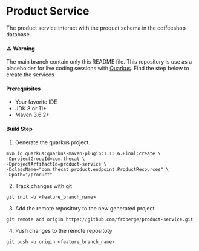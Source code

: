 # Product Service
The product service interact with the product schema in the coffeeshop database.

#### :warning: Warning
The main branch contain only this README file. This repository is use as a placeholder for live coding sessions with [Quarkus](https://quarkus.io/). Find the step below to create the services

#### Prerequisites
* Your favorite IDE
* JDK 8 or 11+ 
* Maven 3.6.2+

#### Build Step
1. Generate the quarkus project.
```
mvn io.quarkus:quarkus-maven-plugin:1.13.6.Final:create \
-DprojectGroupId=com.thecat \
-DprojectArtifactId=product-service \
-DclassName="com.thecat.product.endpoint.ProductResources" \
-Dpath="/product"
```

2. Track changes with git 
```
git init -b <feature_branch_name>
```

3. Add the remote repository to the new generated project
```
git remote add origin https://github.com/froberge/product-service.git
```
4. Push changes to the remote repositoty
```
git push -u origin <feature_branch_name>
```


